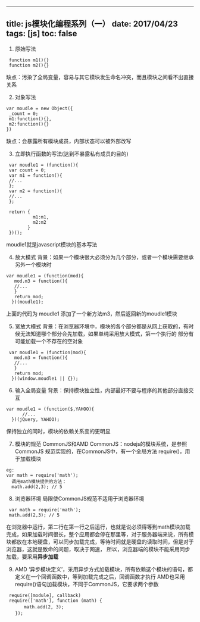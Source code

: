
---
title: js模块化编程系列（一）
date: 2017/04/23
tags: [js]
toc: false
---

1. 原始写法

```
 function m1(){}
 function m2(){}
```
 缺点：污染了全局变量，容易与其它模块发生命名冲突，而且模块之间看不出直接关系

2. 对象写法

```
var moudle = new Object({
 _count = 0;
 m1:function(){},
 m2:function(){}
})
```
缺点：会暴露所有模块成员，内部状态可以被外部改写

3. 立即执行函数的写法(达到不暴露私有成员的目的)

```
 var moudle1 = (function(){
 var count = 0;
 var m1 = function(){
 //...
 };
 var m2 = function(){
 //...
 };

 return {
          m1:m1,
          m2:m2
        }
 })();
```

 moudle1就是javascript模块的基本写法

4. 放大模式
  背景：如果一个模块很大必须分为几个部分，或者一个模块需要继承另外一个模块时

```
var moudle1 = (function(mod){
   mod.m3 = function(){
   //...
   }
   return mod;
  })(moudle1);
```

  上面的代码为 moudle1 添加了一个新方法m3，然后返回新的moudle1模块

5. 宽放大模式
  背景：在浏览器环境中，模块的各个部分都是从网上获取的，有时候无法知道哪个部分会先加载，如果单纯采用放大模式，第一个执行的 部分有可能加载一个不存在的空对象

```  
 var moudle1 = (function(mod){
   mod.m3 = function(){
   //...
   }
   return mod;
  })(window.moudle1 || {});
```

6. 输入全局变量
 背景：保持模块独立性，内部最好不要与程序的其他部分直接交互

```  
var moudle1 = (function($,YAHOO){
      //...
  })(jQuery, YAHOO);
```
  保持独立的同时，模块的依赖关系变的更明显

7. 模块的规范
  CommonJS和AMD
  CommonJS：nodejs的模块系统，是参照 CommonJS 规范实现的，在CommonJS中，有一个全局方法 require()，用于加载模块

```  
eg:
var math = require('math');
  调用math模块提供的方法：
  math.add(2,3); // 5
```

8. 浏览器环境
  局限使CommonJS规范不适用于浏览器环境

```
 var math = require('math');
 math.add(2,3); // 5
```
  在浏览器中运行，第二行在第一行之后运行，也就是说必须得等到math模块加载完成，如果加载时间很长，整个应用都会停在那里等，对于服务器端来说，所有模块都放在本地硬盘，可以同步加载完成，等待时间就是硬盘的读取时间，但是对于浏览器，这就是致命的问题，取决于网速，
  所以，浏览器端的模块不能采用同步加载，要采用**异步加载**

9. AMD
 ‘异步模块定义’，采用异步方式加载模块，所有依赖这个模块的语句，都定义在一个回调函数中，等到加载完成之后，回调函数才执行
 AMD也采用require()语句加载模块，不同于CommonJS，它要求两个参数
　

```
 require([module], callback)
 require(['math'], function (math) {
　　　　math.add(2, 3);
　　});
```
